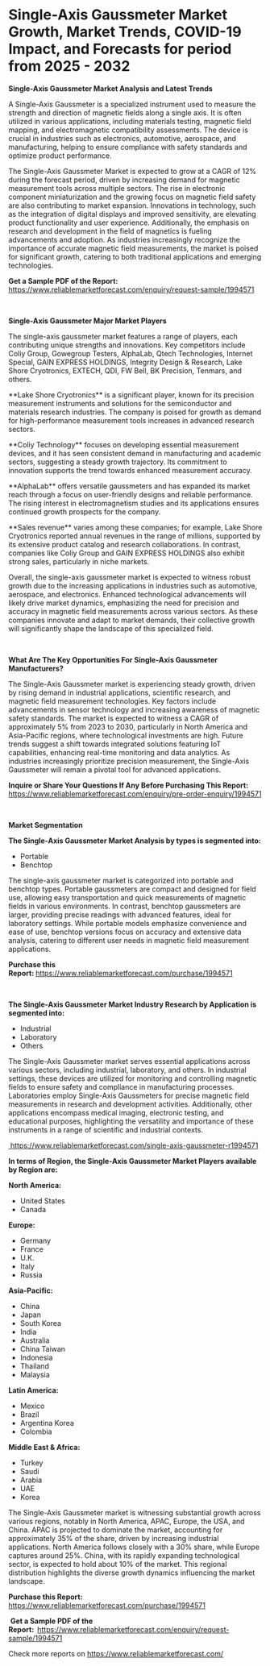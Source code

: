 <p><h1>Single-Axis Gaussmeter Market Growth, Market Trends, COVID-19 Impact, and Forecasts for period from 2025 - 2032</h1></p><p><strong>Single-Axis Gaussmeter Market Analysis and Latest Trends</strong></p>
<p><p>A Single-Axis Gaussmeter is a specialized instrument used to measure the strength and direction of magnetic fields along a single axis. It is often utilized in various applications, including materials testing, magnetic field mapping, and electromagnetic compatibility assessments. The device is crucial in industries such as electronics, automotive, aerospace, and manufacturing, helping to ensure compliance with safety standards and optimize product performance.</p><p>The Single-Axis Gaussmeter Market is expected to grow at a CAGR of 12% during the forecast period, driven by increasing demand for magnetic measurement tools across multiple sectors. The rise in electronic component miniaturization and the growing focus on magnetic field safety are also contributing to market expansion. Innovations in technology, such as the integration of digital displays and improved sensitivity, are elevating product functionality and user experience. Additionally, the emphasis on research and development in the field of magnetics is fueling advancements and adoption. As industries increasingly recognize the importance of accurate magnetic field measurements, the market is poised for significant growth, catering to both traditional applications and emerging technologies.</p></p>
<p><strong>Get a Sample PDF of the Report:&nbsp;</strong> <a href="https://www.reliablemarketforecast.com/enquiry/request-sample/1994571?utm_campaign=2314&utm_medium=2&utm_source=Github&utm_content=ia&utm_term=02032025&utm_id=single-axis-gaussmeter">https://www.reliablemarketforecast.com/enquiry/request-sample/1994571</a></p>
<p>&nbsp;</p>
<p><strong>Single-Axis Gaussmeter Major Market Players</strong></p>
<p><p>The single-axis gaussmeter market features a range of players, each contributing unique strengths and innovations. Key competitors include Coliy Group, Gowegroup Testers, AlphaLab, Qtech Technologies, Internet Special, GAIN EXPRESS HOLDINGS, Integrity Design & Research, Lake Shore Cryotronics, EXTECH, QDI, FW Bell, BK Precision, Tenmars, and others.</p><p>**Lake Shore Cryotronics** is a significant player, known for its precision measurement instruments and solutions for the semiconductor and materials research industries. The company is poised for growth as demand for high-performance measurement tools increases in advanced research sectors.</p><p>**Coliy Technology** focuses on developing essential measurement devices, and it has seen consistent demand in manufacturing and academic sectors, suggesting a steady growth trajectory. Its commitment to innovation supports the trend towards enhanced measurement accuracy.</p><p>**AlphaLab** offers versatile gaussmeters and has expanded its market reach through a focus on user-friendly designs and reliable performance. The rising interest in electromagnetism studies and its applications ensures continued growth prospects for the company. </p><p>**Sales revenue** varies among these companies; for example, Lake Shore Cryotronics reported annual revenues in the range of millions, supported by its extensive product catalog and research collaborations. In contrast, companies like Coliy Group and GAIN EXPRESS HOLDINGS also exhibit strong sales, particularly in niche markets.</p><p>Overall, the single-axis gaussmeter market is expected to witness robust growth due to the increasing applications in industries such as automotive, aerospace, and electronics. Enhanced technological advancements will likely drive market dynamics, emphasizing the need for precision and accuracy in magnetic field measurements across various sectors. As these companies innovate and adapt to market demands, their collective growth will significantly shape the landscape of this specialized field.</p></p>
<p>&nbsp;</p>
<p><strong>What Are The Key Opportunities For Single-Axis Gaussmeter Manufacturers?</strong></p>
<p><p>The Single-Axis Gaussmeter market is experiencing steady growth, driven by rising demand in industrial applications, scientific research, and magnetic field measurement technologies. Key factors include advancements in sensor technology and increasing awareness of magnetic safety standards. The market is expected to witness a CAGR of approximately 5% from 2023 to 2030, particularly in North America and Asia-Pacific regions, where technological investments are high. Future trends suggest a shift towards integrated solutions featuring IoT capabilities, enhancing real-time monitoring and data analytics. As industries increasingly prioritize precision measurement, the Single-Axis Gaussmeter will remain a pivotal tool for advanced applications.</p></p>
<p><strong>Inquire or Share Your Questions If Any Before Purchasing This Report:</strong> <a href="https://www.reliablemarketforecast.com/enquiry/pre-order-enquiry/1994571?utm_campaign=2314&utm_medium=2&utm_source=Github&utm_content=ia&utm_term=02032025&utm_id=single-axis-gaussmeter">https://www.reliablemarketforecast.com/enquiry/pre-order-enquiry/1994571</a></p>
<p>&nbsp;</p>
<p><strong>Market Segmentation</strong></p>
<p><strong>The Single-Axis Gaussmeter Market Analysis by types is segmented into:</strong></p>
<p><ul><li>Portable</li><li>Benchtop</li></ul></p>
<p><p>The single-axis gaussmeter market is categorized into portable and benchtop types. Portable gaussmeters are compact and designed for field use, allowing easy transportation and quick measurements of magnetic fields in various environments. In contrast, benchtop gaussmeters are larger, providing precise readings with advanced features, ideal for laboratory settings. While portable models emphasize convenience and ease of use, benchtop versions focus on accuracy and extensive data analysis, catering to different user needs in magnetic field measurement applications.</p></p>
<p><strong>Purchase this Report:&nbsp;</strong><a href="https://www.reliablemarketforecast.com/purchase/1994571?utm_campaign=2314&utm_medium=2&utm_source=Github&utm_content=ia&utm_term=02032025&utm_id=single-axis-gaussmeter">https://www.reliablemarketforecast.com/purchase/1994571</a></p>
<p>&nbsp;</p>
<p><strong>The Single-Axis Gaussmeter Market Industry Research by Application is segmented into:</strong></p>
<p><ul><li>Industrial</li><li>Laboratory</li><li>Others</li></ul></p>
<p><p>The Single-Axis Gaussmeter market serves essential applications across various sectors, including industrial, laboratory, and others. In industrial settings, these devices are utilized for monitoring and controlling magnetic fields to ensure safety and compliance in manufacturing processes. Laboratories employ Single-Axis Gaussmeters for precise magnetic field measurements in research and development activities. Additionally, other applications encompass medical imaging, electronic testing, and educational purposes, highlighting the versatility and importance of these instruments in a range of scientific and industrial contexts.</p></p>
<p><a href="https://www.reliablemarketforecast.com/single-axis-gaussmeter-r1994571?utm_campaign=2314&utm_medium=2&utm_source=Github&utm_content=ia&utm_term=02032025&utm_id=single-axis-gaussmeter">&nbsp;https://www.reliablemarketforecast.com/single-axis-gaussmeter-r1994571</a></p>
<p><strong>In terms of Region, the Single-Axis Gaussmeter Market Players available by Region are:</strong></p>
<p>
    <p> <strong> North America: </strong>
        <ul>
            <li>United States</li>
            <li>Canada</li>
        </ul>
        </p> 
    <p> <strong> Europe: </strong>
        <ul>
            <li>Germany</li>
            <li>France</li>
            <li>U.K.</li>
            <li>Italy</li>
            <li>Russia</li>
        </ul>
        </p> 
    <p> <strong> Asia-Pacific: </strong>
        <ul>
            <li>China</li>
            <li>Japan</li>
            <li>South Korea</li>
            <li>India</li>
            <li>Australia</li>
            <li>China Taiwan</li>
            <li>Indonesia</li>
            <li>Thailand</li>
            <li>Malaysia</li>
        </ul>
        </p> 
    <p> <strong> Latin America: </strong>
        <ul>
            <li>Mexico</li>
            <li>Brazil</li>
            <li>Argentina Korea</li>
            <li>Colombia</li>
        </ul>
        </p> 
    <p> <strong> Middle East & Africa: </strong>
        <ul>
            <li>Turkey</li>
            <li>Saudi</li>
            <li>Arabia</li>
            <li>UAE</li>
            <li>Korea</li>
        </ul>
    </p>
    </p>
<p><p>The Single-Axis Gaussmeter market is witnessing substantial growth across various regions, notably in North America, APAC, Europe, the USA, and China. APAC is projected to dominate the market, accounting for approximately 35% of the share, driven by increasing industrial applications. North America follows closely with a 30% share, while Europe captures around 25%. China, with its rapidly expanding technological sector, is expected to hold about 10% of the market. This regional distribution highlights the diverse growth dynamics influencing the market landscape.</p></p>
<p><strong>Purchase this Report: </strong><a href="https://www.reliablemarketforecast.com/purchase/1994571?utm_campaign=2314&utm_medium=2&utm_source=Github&utm_content=ia&utm_term=02032025&utm_id=single-axis-gaussmeter">https://www.reliablemarketforecast.com/purchase/1994571</a></p>
<p>&nbsp;<strong>Get a Sample PDF of the Report:&nbsp;&nbsp;</strong><a href="https://www.reliablemarketforecast.com/enquiry/request-sample/1994571?utm_campaign=2314&utm_medium=2&utm_source=Github&utm_content=ia&utm_term=02032025&utm_id=single-axis-gaussmeter">https://www.reliablemarketforecast.com/enquiry/request-sample/1994571</a></p>
<p><strong></strong></p>
<p>Check more reports on <a href="https://www.reliablemarketforecast.com/?utm_campaign=2314&utm_medium=2&utm_source=Github&utm_content=ia&utm_term=02032025&utm_id=single-axis-gaussmeter">https://www.reliablemarketforecast.com/</a></p>